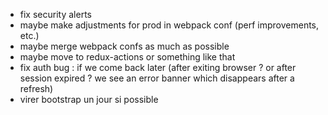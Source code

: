 - fix security alerts
- maybe make adjustments for prod in webpack conf (perf improvements, etc.)
- maybe merge webpack confs as much as possible
- maybe move to redux-actions or something like that
- fix auth bug : if we come back later (after exiting browser ? or after session expired ? we see an error banner which disappears after a refresh)
- virer bootstrap un jour si possible
